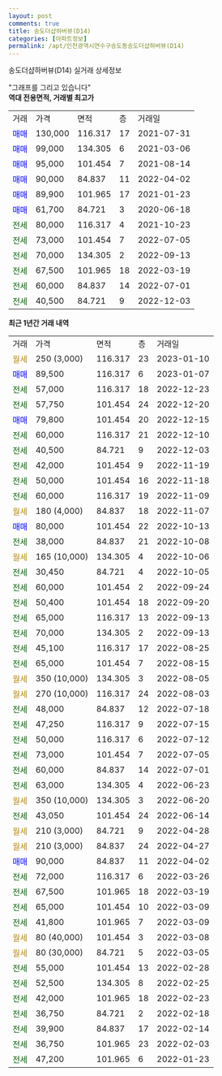 ```yaml
---
layout: post
comments: true
title: 송도더샵하버뷰(D14)
categories: [아파트정보]
permalink: /apt/인천광역시연수구송도동송도더샵하버뷰(D14)
---
```


송도더샵하버뷰(D14) 실거래 상세정보

<script type="text/javascript">
  google.charts.load('current', {'packages':['line', 'corechart']});
  google.charts.setOnLoadCallback(drawChart);

  function drawChart() {
    var data = new google.visualization.DataTable();
    data.addColumn('date', '거래일');
    data.addColumn('number', "매매");
    data.addColumn('number', "전세");
    data.addColumn('number', "전매");

    data.addRows([[new Date(Date.parse("2023-01-10")), null, null, null], [new Date(Date.parse("2023-01-07")), 89500, null, null], [new Date(Date.parse("2022-12-23")), null, 57000, null], [new Date(Date.parse("2022-12-20")), null, 57750, null], [new Date(Date.parse("2022-12-15")), 79800, null, null], [new Date(Date.parse("2022-12-10")), null, 60000, null], [new Date(Date.parse("2022-12-03")), null, 40500, null], [new Date(Date.parse("2022-11-19")), null, 42000, null], [new Date(Date.parse("2022-11-18")), null, 50000, null], [new Date(Date.parse("2022-11-09")), null, 60000, null], [new Date(Date.parse("2022-11-07")), null, null, null], [new Date(Date.parse("2022-10-13")), 80000, null, null], [new Date(Date.parse("2022-10-08")), null, 38000, null], [new Date(Date.parse("2022-10-06")), null, null, null], [new Date(Date.parse("2022-10-05")), null, 30450, null], [new Date(Date.parse("2022-09-24")), null, 60000, null], [new Date(Date.parse("2022-09-20")), null, 50400, null], [new Date(Date.parse("2022-09-13")), null, 65000, null], [new Date(Date.parse("2022-09-13")), null, 70000, null], [new Date(Date.parse("2022-08-25")), null, 45100, null], [new Date(Date.parse("2022-08-15")), null, 65000, null], [new Date(Date.parse("2022-08-05")), null, null, null], [new Date(Date.parse("2022-08-03")), null, null, null], [new Date(Date.parse("2022-07-18")), null, 48000, null], [new Date(Date.parse("2022-07-15")), null, 47250, null], [new Date(Date.parse("2022-07-12")), null, 50000, null], [new Date(Date.parse("2022-07-05")), null, 73000, null], [new Date(Date.parse("2022-07-01")), null, 60000, null], [new Date(Date.parse("2022-06-23")), null, 63000, null], [new Date(Date.parse("2022-06-20")), null, null, null], [new Date(Date.parse("2022-06-14")), null, 43050, null], [new Date(Date.parse("2022-04-28")), null, null, null], [new Date(Date.parse("2022-04-27")), null, null, null], [new Date(Date.parse("2022-04-02")), 90000, null, null], [new Date(Date.parse("2022-03-26")), null, 72000, null], [new Date(Date.parse("2022-03-19")), null, 67500, null], [new Date(Date.parse("2022-03-09")), null, 65000, null], [new Date(Date.parse("2022-03-09")), null, 41800, null], [new Date(Date.parse("2022-03-08")), null, null, null], [new Date(Date.parse("2022-03-05")), null, null, null], [new Date(Date.parse("2022-02-28")), null, 55000, null], [new Date(Date.parse("2022-02-25")), null, 52500, null], [new Date(Date.parse("2022-02-23")), null, 42000, null], [new Date(Date.parse("2022-02-18")), null, 36750, null], [new Date(Date.parse("2022-02-14")), null, 39900, null], [new Date(Date.parse("2022-02-03")), null, 36750, null], [new Date(Date.parse("2022-01-23")), null, 47200, null]]);

    var options = {
      hAxis: {
        format: 'yyyy/MM/dd'
      },    
      lineWidth: 0,
      pointsVisible: true,    
      title: '최근 1년간 유형별 실거래가 분포',
      legend: { position: 'bottom' }
    };

    var formatter = new google.visualization.NumberFormat({pattern:'###,###'} );
    formatter.format(data, 1);
    formatter.format(data, 2);
    
    setTimeout(function() {
        var chart = new google.visualization.LineChart(document.getElementById('columnchart_material'));
        chart.draw(data, (options));
        document.getElementById('loading').style.display = 'none';
    }, 200);
  }
</script>


<div id="loading" style="z-index:20; display: block; margin-left: 0px">"그래프를 그리고 있습니다"</div>
<div id="columnchart_material" style="width: 95%; margin-left: 0px; display: block"></div>
<!-- contents start -->
<b>역대 전용면적, 거래별 최고가</b>
<table class="sortable">
    <tr>
      <td>거래</td>
      <td>가격</td>
      <td>면적</td>
      <td>층</td>
      <td>거래일</td>
    </tr>
        <tr>
          <td><a style="color: blue">매매</a></td>
          <td>130,000</td>
          <td>116.317</td>
          <td>17</td>
          <td>2021-07-31</td>
        </tr>            <tr>
          <td><a style="color: blue">매매</a></td>
          <td>99,000</td>
          <td>134.305</td>
          <td>6</td>
          <td>2021-03-06</td>
        </tr>            <tr>
          <td><a style="color: blue">매매</a></td>
          <td>95,000</td>
          <td>101.454</td>
          <td>7</td>
          <td>2021-08-14</td>
        </tr>            <tr>
          <td><a style="color: blue">매매</a></td>
          <td>90,000</td>
          <td>84.837</td>
          <td>11</td>
          <td>2022-04-02</td>
        </tr>            <tr>
          <td><a style="color: blue">매매</a></td>
          <td>89,900</td>
          <td>101.965</td>
          <td>17</td>
          <td>2021-01-23</td>
        </tr>            <tr>
          <td><a style="color: blue">매매</a></td>
          <td>61,700</td>
          <td>84.721</td>
          <td>3</td>
          <td>2020-06-18</td>
        </tr>        
        <tr>
              <td><a style="color: darkgreen">전세</a></td>
              <td>80,000</td>
              <td>116.317</td>
              <td>4</td>
              <td>2021-10-23</td>
            </tr>            <tr>
              <td><a style="color: darkgreen">전세</a></td>
              <td>73,000</td>
              <td>101.454</td>
              <td>7</td>
              <td>2022-07-05</td>
            </tr>            <tr>
              <td><a style="color: darkgreen">전세</a></td>
              <td>70,000</td>
              <td>134.305</td>
              <td>2</td>
              <td>2022-09-13</td>
            </tr>            <tr>
              <td><a style="color: darkgreen">전세</a></td>
              <td>67,500</td>
              <td>101.965</td>
              <td>18</td>
              <td>2022-03-19</td>
            </tr>            <tr>
              <td><a style="color: darkgreen">전세</a></td>
              <td>60,000</td>
              <td>84.837</td>
              <td>14</td>
              <td>2022-07-01</td>
            </tr>            <tr>
              <td><a style="color: darkgreen">전세</a></td>
              <td>40,500</td>
              <td>84.721</td>
              <td>9</td>
              <td>2022-12-03</td>
            </tr>        
    
</table>

<b>최근 1년간 거래 내역</b>

<table class="sortable">
    <tr>
      <td>거래</td>
      <td>가격</td>
      <td>면적</td>
      <td>층</td>
      <td>거래일</td>
    </tr>
    <tr>
      <td><a style="color: darkgoldenrod">월세</a></td>
      <td>250 (3,000)</td>
      <td>116.317</td>
      <td>23</td>
      <td>2023-01-10</td>
    </tr>          <tr>
      <td><a style="color: blue">매매</a></td>
      <td>89,500</td>
      <td>116.317</td>
      <td>6</td>
      <td>2023-01-07</td>
    </tr>          <tr>
      <td><a style="color: darkgreen">전세</a></td>
      <td>57,000</td>
      <td>116.317</td>
      <td>18</td>
      <td>2022-12-23</td>
    </tr>          <tr>
      <td><a style="color: darkgreen">전세</a></td>
      <td>57,750</td>
      <td>101.454</td>
      <td>24</td>
      <td>2022-12-20</td>
    </tr>          <tr>
      <td><a style="color: blue">매매</a></td>
      <td>79,800</td>
      <td>101.454</td>
      <td>20</td>
      <td>2022-12-15</td>
    </tr>          <tr>
      <td><a style="color: darkgreen">전세</a></td>
      <td>60,000</td>
      <td>116.317</td>
      <td>21</td>
      <td>2022-12-10</td>
    </tr>          <tr>
      <td><a style="color: darkgreen">전세</a></td>
      <td>40,500</td>
      <td>84.721</td>
      <td>9</td>
      <td>2022-12-03</td>
    </tr>          <tr>
      <td><a style="color: darkgreen">전세</a></td>
      <td>42,000</td>
      <td>101.454</td>
      <td>9</td>
      <td>2022-11-19</td>
    </tr>          <tr>
      <td><a style="color: darkgreen">전세</a></td>
      <td>50,000</td>
      <td>101.454</td>
      <td>16</td>
      <td>2022-11-18</td>
    </tr>          <tr>
      <td><a style="color: darkgreen">전세</a></td>
      <td>60,000</td>
      <td>116.317</td>
      <td>19</td>
      <td>2022-11-09</td>
    </tr>          <tr>
      <td><a style="color: darkgoldenrod">월세</a></td>
      <td>180 (4,000)</td>
      <td>84.837</td>
      <td>18</td>
      <td>2022-11-07</td>
    </tr>          <tr>
      <td><a style="color: blue">매매</a></td>
      <td>80,000</td>
      <td>101.454</td>
      <td>22</td>
      <td>2022-10-13</td>
    </tr>          <tr>
      <td><a style="color: darkgreen">전세</a></td>
      <td>38,000</td>
      <td>84.837</td>
      <td>21</td>
      <td>2022-10-08</td>
    </tr>          <tr>
      <td><a style="color: darkgoldenrod">월세</a></td>
      <td>165 (10,000)</td>
      <td>134.305</td>
      <td>4</td>
      <td>2022-10-06</td>
    </tr>          <tr>
      <td><a style="color: darkgreen">전세</a></td>
      <td>30,450</td>
      <td>84.721</td>
      <td>4</td>
      <td>2022-10-05</td>
    </tr>          <tr>
      <td><a style="color: darkgreen">전세</a></td>
      <td>60,000</td>
      <td>101.454</td>
      <td>2</td>
      <td>2022-09-24</td>
    </tr>          <tr>
      <td><a style="color: darkgreen">전세</a></td>
      <td>50,400</td>
      <td>101.454</td>
      <td>18</td>
      <td>2022-09-20</td>
    </tr>          <tr>
      <td><a style="color: darkgreen">전세</a></td>
      <td>65,000</td>
      <td>116.317</td>
      <td>13</td>
      <td>2022-09-13</td>
    </tr>          <tr>
      <td><a style="color: darkgreen">전세</a></td>
      <td>70,000</td>
      <td>134.305</td>
      <td>2</td>
      <td>2022-09-13</td>
    </tr>          <tr>
      <td><a style="color: darkgreen">전세</a></td>
      <td>45,100</td>
      <td>116.317</td>
      <td>17</td>
      <td>2022-08-25</td>
    </tr>          <tr>
      <td><a style="color: darkgreen">전세</a></td>
      <td>65,000</td>
      <td>101.454</td>
      <td>7</td>
      <td>2022-08-15</td>
    </tr>          <tr>
      <td><a style="color: darkgoldenrod">월세</a></td>
      <td>350 (10,000)</td>
      <td>134.305</td>
      <td>3</td>
      <td>2022-08-05</td>
    </tr>          <tr>
      <td><a style="color: darkgoldenrod">월세</a></td>
      <td>270 (10,000)</td>
      <td>116.317</td>
      <td>24</td>
      <td>2022-08-03</td>
    </tr>          <tr>
      <td><a style="color: darkgreen">전세</a></td>
      <td>48,000</td>
      <td>84.837</td>
      <td>12</td>
      <td>2022-07-18</td>
    </tr>          <tr>
      <td><a style="color: darkgreen">전세</a></td>
      <td>47,250</td>
      <td>116.317</td>
      <td>9</td>
      <td>2022-07-15</td>
    </tr>          <tr>
      <td><a style="color: darkgreen">전세</a></td>
      <td>50,000</td>
      <td>116.317</td>
      <td>6</td>
      <td>2022-07-12</td>
    </tr>          <tr>
      <td><a style="color: darkgreen">전세</a></td>
      <td>73,000</td>
      <td>101.454</td>
      <td>7</td>
      <td>2022-07-05</td>
    </tr>          <tr>
      <td><a style="color: darkgreen">전세</a></td>
      <td>60,000</td>
      <td>84.837</td>
      <td>14</td>
      <td>2022-07-01</td>
    </tr>          <tr>
      <td><a style="color: darkgreen">전세</a></td>
      <td>63,000</td>
      <td>134.305</td>
      <td>4</td>
      <td>2022-06-23</td>
    </tr>          <tr>
      <td><a style="color: darkgoldenrod">월세</a></td>
      <td>350 (10,000)</td>
      <td>134.305</td>
      <td>3</td>
      <td>2022-06-20</td>
    </tr>          <tr>
      <td><a style="color: darkgreen">전세</a></td>
      <td>43,050</td>
      <td>101.454</td>
      <td>24</td>
      <td>2022-06-14</td>
    </tr>          <tr>
      <td><a style="color: darkgoldenrod">월세</a></td>
      <td>210 (3,000)</td>
      <td>84.721</td>
      <td>9</td>
      <td>2022-04-28</td>
    </tr>          <tr>
      <td><a style="color: darkgoldenrod">월세</a></td>
      <td>210 (3,000)</td>
      <td>84.837</td>
      <td>24</td>
      <td>2022-04-27</td>
    </tr>          <tr>
      <td><a style="color: blue">매매</a></td>
      <td>90,000</td>
      <td>84.837</td>
      <td>11</td>
      <td>2022-04-02</td>
    </tr>          <tr>
      <td><a style="color: darkgreen">전세</a></td>
      <td>72,000</td>
      <td>116.317</td>
      <td>6</td>
      <td>2022-03-26</td>
    </tr>          <tr>
      <td><a style="color: darkgreen">전세</a></td>
      <td>67,500</td>
      <td>101.965</td>
      <td>18</td>
      <td>2022-03-19</td>
    </tr>          <tr>
      <td><a style="color: darkgreen">전세</a></td>
      <td>65,000</td>
      <td>101.454</td>
      <td>10</td>
      <td>2022-03-09</td>
    </tr>          <tr>
      <td><a style="color: darkgreen">전세</a></td>
      <td>41,800</td>
      <td>101.965</td>
      <td>7</td>
      <td>2022-03-09</td>
    </tr>          <tr>
      <td><a style="color: darkgoldenrod">월세</a></td>
      <td>80 (40,000)</td>
      <td>101.454</td>
      <td>3</td>
      <td>2022-03-08</td>
    </tr>          <tr>
      <td><a style="color: darkgoldenrod">월세</a></td>
      <td>80 (30,000)</td>
      <td>84.721</td>
      <td>5</td>
      <td>2022-03-05</td>
    </tr>          <tr>
      <td><a style="color: darkgreen">전세</a></td>
      <td>55,000</td>
      <td>101.454</td>
      <td>13</td>
      <td>2022-02-28</td>
    </tr>          <tr>
      <td><a style="color: darkgreen">전세</a></td>
      <td>52,500</td>
      <td>134.305</td>
      <td>8</td>
      <td>2022-02-25</td>
    </tr>          <tr>
      <td><a style="color: darkgreen">전세</a></td>
      <td>42,000</td>
      <td>101.965</td>
      <td>18</td>
      <td>2022-02-23</td>
    </tr>          <tr>
      <td><a style="color: darkgreen">전세</a></td>
      <td>36,750</td>
      <td>84.721</td>
      <td>2</td>
      <td>2022-02-18</td>
    </tr>          <tr>
      <td><a style="color: darkgreen">전세</a></td>
      <td>39,900</td>
      <td>84.837</td>
      <td>17</td>
      <td>2022-02-14</td>
    </tr>          <tr>
      <td><a style="color: darkgreen">전세</a></td>
      <td>36,750</td>
      <td>101.965</td>
      <td>23</td>
      <td>2022-02-03</td>
    </tr>          <tr>
      <td><a style="color: darkgreen">전세</a></td>
      <td>47,200</td>
      <td>101.965</td>
      <td>6</td>
      <td>2022-01-23</td>
    </tr>      </table>
<!-- contents end -->    

